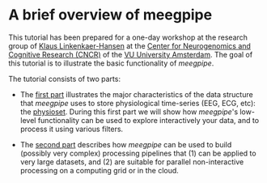 A brief overview of meegpipe
=======

This tutorial has been prepared for a one-day workshop at the research 
group of [Klaus Linkenkaer-Hansen][klaus] at the 
[Center for Neurogenomics and Cognitive Research (CNCR)][cncr] of the
[VU University Amsterdam][vu]. The goal of this tutorial is to illustrate 
the basic functionality of _meegpipe_. 

[klaus]: http://www.cncr.nl/minor/brain_and_mind/coordinators/dr_klaus_linkenkaer-hansen
[cncr]: http://www.cncr.nl/
[vu]: http://vu.nl/en/

The tutorial consists of two parts:

* The [first part][part1] illustrates the major characteristics of the data
  structure that _meegpipe_ uses to store physiological time-series (EEG,
  ECG, etc): the [physioset][physioset]. During this first part we will
  show  how _meegpipe_'s low-level functionality can be used to explore 
  interactively your data, and to process it using various filters. 

* The [second part][part2] describes how _meegpipe_ can be used to build 
  (possibly very complex) processing pipelines that (1) can be applied to 
  very large datasets, and (2) are suitable for parallel non-interactive 
  processing on a computing grid or in the cloud. 

[physioset]: ../../../+physioset/@physioset/README.md
[part1]: ./part1.md
[part2]: ./part2.md




